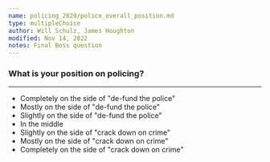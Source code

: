 ```yaml
---
name: policing_2020/police_overall_position.md
type: multipleChoice
author: Will Schulz, James Houghton
modified: Nov 14, 2022
notes: Final Boss question
---
```


### What is your position on policing?

---

- Completely on the side of "de-fund the police"
- Mostly on the side of "de-fund the police"
- Slightly on the side of "de-fund the police"
- In the middle
- Slightly on the side of "crack down on crime"
- Mostly on the side of "crack down on crime"
- Completely on the side of "crack down on crime"
